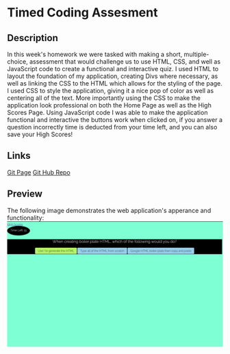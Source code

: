 # Timed Coding Assesment

## Description
In this week's homework we were tasked with making a short, multiple-choice, assessment that would challenge us to use HTML, CSS, and well as JavaScript code to create a functional and interactive quiz. I used HTML to layout the foundation of my application, creating Divs where necessary, as well as linking the CSS to the HTML which allows for the styling of the page. I used CSS to style the application, giving it a nice pop of color as well as centering all of the text. More importantly using the CSS to make the application look professional on both the Home Page as well as the High Scores Page. Using JavaScript code I was able to make the application functional and interactive the buttons work when clicked on, if you answer a question incorrectly time is deducted from your time left, and you can also save your High Scores!

## Links
[Git Page](https://jlopez1227.github.io/timed-coding-assesment/)
[Git Hub Repo](https://github.com/JLopez1227/timed-coding-assesment)

## Preview
The following image demonstrates the web application's apperance and functionality:
![Preview of Website(Desktop)](./Assests/Screenshot%202023-05-12%20190941.png)